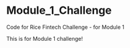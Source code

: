 # Module_1_Challenge
Code for Rice Fintech Challenge - for Module 1

This is for Module 1 challenge!